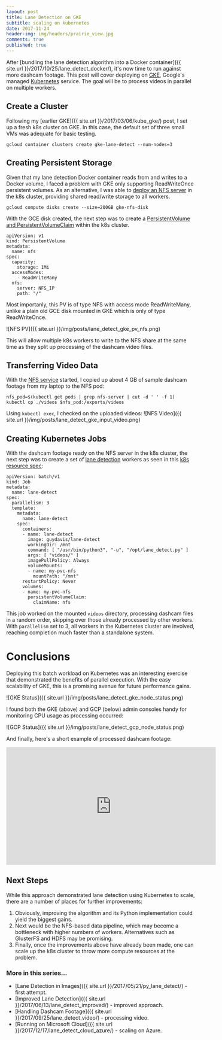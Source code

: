 ```yaml
---
layout: post
title: Lane Detection on GKE
subtitle: scaling on kubernetes
date: 2017-11-24
header-img: img/headers/prairie_view.jpg
comments: true
published: true
---
```


After [bundling the lane detection algorithm into a Docker container]({{ site.url }}/2017/10/25/lane_detect_docker/), it's now time to run against more dashcam footage.  This post will cover deploying on [GKE](https://cloud.google.com/kubernetes-engine/), Google's managed [Kubernetes](https://kubernetes.io/) service.  The goal will be to process videos in parallel on multiple workers.

## Create a Cluster
Following my [earlier GKE]({{ site.url }}/2017/03/06/kube_gke/) post, I set up a fresh k8s cluster on GKE.  In this case, the default set of three small VMs was adequate for basic testing.

```
gcloud container clusters create gke-lane-detect --num-nodes=3
```

## Creating Persistent Storage
Given that my lane detection Docker container reads from and writes to a Docker volume, I faced a problem with GKE only supporting ReadWriteOnce persistent volumes.  As an alternative, I was able to [deploy an NFS server](https://github.com/guydavis/lane-detect/blob/master/k8s/gcp/01-dep-nfs.yml) in the k8s cluster, providing shared read/write storage to all workers.
```
gcloud compute disks create --size=200GB gke-nfs-disk
```
With the GCE disk created, the next step was to create a [PersistentVolume and PersistentVolumeClaim](https://github.com/guydavis/lane-detect/blob/master/k8s/gcp/03-pv-and-pvc-nfs.yml) within the k8s cluster. 

```
apiVersion: v1
kind: PersistentVolume
metadata:
  name: nfs
spec:
  capacity:
    storage: 1Mi
  accessModes:
    - ReadWriteMany
  nfs:
    server: NFS_IP
    path: "/"
```

Most importanly, this PV is of type NFS with access mode ReadWriteMany, unlike a plain old GCE disk mounted in GKE which is only of type ReadWriteOnce.  

![NFS PV]({{ site.url }}/img/posts/lane_detect_gke_pv_nfs.png) 

This will allow multiple k8s workers to write to the NFS share at the same time as they split up processing of the dashcam video files.

## Transferring Video Data
With the [NFS service](https://github.com/guydavis/lane-detect/blob/master/k8s/gcp/02-srv-nfs.yml) started, I copied up about 4 GB of sample dashcam footage from my laptop to the NFS pod:
```
nfs_pod=$(kubectl get pods | grep nfs-server | cut -d ' ' -f 1)
kubectl cp ./videos $nfs_pod:/exports/videos
```
Using `kubectl exec`, I checked on the uploaded videos:
![NFS Video]({{ site.url }}/img/posts/lane_detect_gke_input_video.png) 

## Creating Kubernetes Jobs
With the dashcam footage ready on the NFS server in the k8s cluster, the next step was to create a set of [lane detection](https://github.com/guydavis/lane-detect/blob/master/lane_detect.py) workers as seen in this [k8s resource spec](https://github.com/guydavis/lane-detect/blob/master/k8s/gcp/04-job-lane-detect.yml):

```
apiVersion: batch/v1
kind: Job
metadata:
  name: lane-detect
spec:
  parallelism: 3
  template:
    metadata:
      name: lane-detect
    spec:
      containers:
      - name: lane-detect
        image: guydavis/lane-detect
        workingDir: /mnt
        command: [ "/usr/bin/python3", "-u", "/opt/lane_detect.py" ]
        args: [ "videos/" ]
        imagePullPolicy: Always
        volumeMounts:
        - name: my-pvc-nfs
          mountPath: "/mnt"
      restartPolicy: Never
      volumes:
      - name: my-pvc-nfs
        persistentVolumeClaim:
          claimName: nfs
```

This job worked on the mounted `videos` directory, processing dashcam files in a random order, skipping over those already processed by other workers.  With `parallelism` set to 3, all workers in the Kubernetes cluster are involved, reaching completion much faster than a standalone system.

# Conclusions
Deploying this batch workload on Kubernetes was an interesting exercise that demonstrated the benefits of parallel execution.  With the easy scalability of GKE, this is a promising avenue for future performance gains.  

![GKE Status]({{ site.url }}/img/posts/lane_detect_gke_node_status.png) 

I found both the GKE (above) and GCP (below) admin consoles handy for monitoring CPU usage as processing occurred:

![GCP Status]({{ site.url }}/img/posts/lane_detect_gcp_node_status.png) 

And finally, here's a short example of processed dashcam footage:

<iframe width="560" height="315" src="https://www.youtube.com/embed/M91KB01VBNs" frameborder="0" gesture="media" allowfullscreen></iframe>
 
## Next Steps
While this approach demonstrated lane detection using Kubernetes to scale, there are a number of places for further improvements:
1. Obviously, improving the algorithm and its Python implementation could yield the biggest gains.
2. Next would be the NFS-based data pipeline, which may become a bottleneck with higher numbers of workers.  Alternatives such as GlusterFS and HDFS may be promising.
3. Finally, once the improvements above have already been made, one can scale up the k8s cluster to throw more compute resources at the problem.

### More in this series...
* [Lane Detection in Images]({{ site.url }}/2017/05/21/py_lane_detect/) - first attempt.
* [Improved Lane Detection]({{ site.url }}/2017/06/13/lane_detect_improved/) - improved approach.
* [Handling Dashcam Footage]({{ site.url }}/2017/09/25/lane_detect_video/) - processing video.
* [Running on Microsoft Cloud]({{ site.url }}/2017/12/17/lane_detect_cloud_azure/) - scaling on Azure.
